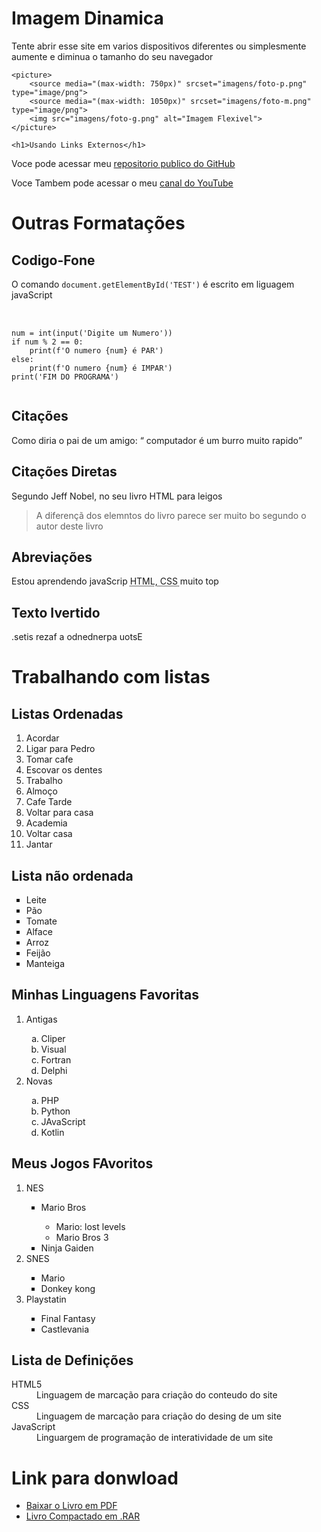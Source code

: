 <!DOCTYPE html>
<html lang="pt-br">
<head>
    <meta charset="UTF-8">
    <meta http-equiv="X-UA-Compatible" content="IE=edge">
    <meta name="viewport" content="width=device-width, initial-scale=1.0">
    <title>Outras Formatações</title>
</head>
<body>
    <h1>Imagem Dinamica</h1>
    <p>Tente abrir esse site em varios dispositivos diferentes ou simplesmente aumente e diminua o tamanho do seu navegador</p>

    <picture>
        <source media="(max-width: 750px)" srcset="imagens/foto-p.png" type="image/png">
        <source media="(max-width: 1050px)" srcset="imagens/foto-m.png" type="image/png">
        <img src="imagens/foto-g.png" alt="Imagem Flexivel">
    </picture>
    
    <h1>Usando Links Externos</h1>
<p>Voce pode acessar meu <a href="https://github.com/webersonclw" target="_blank" rel="external"> repositorio publico do GitHub</a></p> <!--esse comando (target="_blank" rel="external">) faz com que se abra outra aba no navegador, assim não fechando sua aba de navegção principal-->
<p>Voce Tambem pode acessar o meu <a href="https://www.youtube.com/channel/UCmk7O5LVGCR6QK4YSXa89-g" target="_blank" rel="external"> canal do YouTube</a></p>
    <h1>Outras Formatações</h1>
    <h2>Codigo-Fone</h2>
    <p>O comando <code>document.getElementById('TEST')</code> é escrito em liguagem javaScript</p>
<pre> <!--pre faz com que o texto seja printado do mesmo geito que foi digitado-->
    <code>
num = int(input('Digite um Numero'))
if num % 2 == 0:
    print(f'O numero {num} é PAR')
else:
    print(f'O numero {num} é IMPAR')
print('FIM DO PROGRAMA')
    </code>
</pre>
<h2>Citações </h2>
<p>Como diria o pai de um amigo: <q> computador é um burro muito rapido</q></p> <!--usar o (q) para citações não aspas direto-->
<h2>Citações Diretas</h2>
<p>Segundo Jeff Nobel, no seu livro HTML para leigos</p>
<blockquote cite="https://books.google.com.br/books?id=E8ZtDwAAQBAJ&printsec=frontcover&hl=pt-BR&source=gbs_ge_summary_r&cad=0#v=onepage&q&f=false"> 
    A diferençã dos elemntos  do livro parece ser muito bo segundo o autor deste livro
</blockquote>
<h2>Abreviações</h2>
<p>Estou aprendendo javaScrip <abbr title="HiperText Markup language">HTML</abbr>,<abbr title="Cascading Style Sheets "> CSS </abbr> muito top</p>
<h2>Texto Ivertido</h2>
<p><bdo dir="rtl">Estou aprendendo a fazer sites.</bdo></p>
    
<h1>Trabalhando com listas</h1>
<h2>Listas Ordenadas</h2>
<ol type="1"><!--start="3" serve para estartar a numeração apartir de um ponto, tipo apartir do numero 5(esses do tipo A, a, I, i)-->
    <li>Acordar</li>
    <li>Ligar para Pedro</li>
    <li>Tomar cafe</li>
    <li>Escovar os dentes</li>
    <li>Trabalho</li>
    <li>Almoço</li>
    <li>Cafe Tarde</li>
    <li>Voltar para casa</li>
    <li>Academia</li>
    <li>Voltar casa</li>
    <li>Jantar</li>
</ol>
<h2>Lista não ordenada</h2>
<ul type="square"> <!--tipos são disc, circle, square-->
    <li>Leite</li>
    <li>Pão</li>
    <li>Tomate</li>
    <li>Alface</li>
    <li>Arroz</li>
    <li>Feijão</li>
    <li>Manteiga</li>
</ul>
    </ul>
<h2>Minhas Linguagens Favoritas</h2>
<ol>
    <li>Antigas</li>
    <ol type="a">
        <li>Cliper</li>
        <li>Visual</li>
        <li>Fortran</li>
        <li>Delphi</li>
    </ol>
    <li>Novas</li>
    <ol type="a">
        <li>PHP</li>
        <li>Python</li>
        <li>JAvaScript</li>
        <li>Kotlin</li>
    </ol>
</ol>
<h2>Meus Jogos FAvoritos</h2>
<ol>
    <li>NES</li>
    <ul type="square">
        <LI>Mario Bros</LI>
        <ul type="circle">
            <li>Mario: lost levels</li>
            <li>Mario Bros 3</li>
        </ul>
        <li>Ninja Gaiden</li>        
    </ul>
    <li>SNES</li>
    <ul type="square">
        <li>Mario</li>
        <li>Donkey kong</li>
    </ul>
    <li>Playstatin</li>
    <ul type="square">
        <li>Final Fantasy</li>
        <li>Castlevania</li>
    </ul>
</ol>
<h2>Lista de Definições</h2>
<dl>
    <dt>HTML5</dt>
    <dd>Linguagem de marcação para criação do conteudo do site</dd>
    <dt>CSS</dt>
    <dd>Linguagem de marcação para criação do desing de um site</dd>
    <dt>JavaScript</dt>
    <dd>Linguargem de programação de interatividade de um site</dd>
</dl>
    <h1>Link para donwload </h1>
    <ul>
        <li><a href="livros/Curriculum-Programador.pdf" download="Meu Curriculun.pdf" type="application/pdf"> Baixar o Livro em PDF</a></li>
        <li><a href="livros/Curriculum-Programador.rar"> Livro Compactado em .RAR</a></li>
    </ul>

</body>
</html> 
